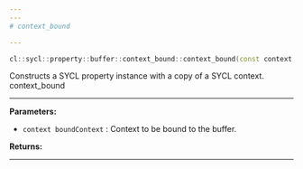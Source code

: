 ```yaml
---
---
# context_bound

---
```


```cpp
cl::sycl::property::buffer::context_bound::context_bound(const context &boundContext)
```


Constructs a SYCL  property instance with a copy of a SYCL context. context_bound


---
**Parameters:**

 - `context boundContext`
: Context to be bound to the buffer. 

**Returns:** 

---
